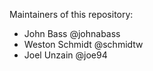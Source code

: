 Maintainers of this repository:

* John Bass @johnabass
* Weston Schmidt @schmidtw
* Joel Unzain @joe94
